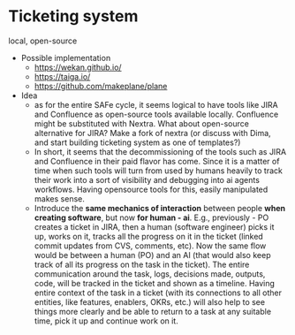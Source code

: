 # Ticketing system

local, open-source

- Possible implementation
    - https://wekan.github.io/
    - https://taiga.io/
    - https://github.com/makeplane/plane
- Idea
    - as for the entire SAFe cycle, it seems logical to have tools like JIRA and Confluence as open-source tools available locally. Confluence might be substituted with Nextra. What about open-source alternative for JIRA? Make a fork of nextra (or discuss with Dima, and start building ticketing system as one of templates?)
    - In short, it seems that the decommissioning of the tools such as JIRA and Confluence in their paid flavor has come. Since it is a matter of time when such tools will turn from used by humans heavily to track their work into a sort of visibility and debugging into ai agents workflows. Having opensource tools for this, easily manipulated makes sense.
    - Introduce the **same mechanics of interaction** between people **when creating software**, but now **for human - ai**. E.g., previously - PO creates a ticket in JIRA, then a human (software engineer) picks it up, works on it, tracks all the progress on it in the ticket (linked commit updates from CVS, comments, etc). Now the same flow would be between a human (PO) and an AI (that would also keep track of all its progress on the task in the ticket). The entire communication around the task, logs, decisions made, outputs, code, will be tracked in the ticket and shown as a timeline. Having entire context of the task in a ticket (with its connections to all other entities, like features, enablers, OKRs, etc.) will also help to see things more clearly and be able to return to a task at any suitable time, pick it up and continue work on it.